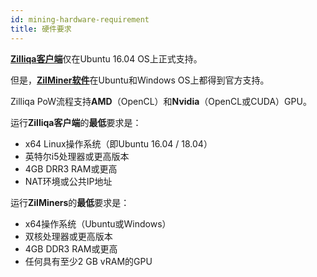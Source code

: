```yaml
---
id: mining-hardware-requirement
title: 硬件要求
---
```


[**Zilliqa客户端**](https://github.com/Zilliqa/zilliqa)仅在Ubuntu 16.04 OS上正式支持。

但是，[**ZilMiner软件**](https://github.com/DurianStallSingapore/ZILMiner)在Ubuntu和Windows OS上都得到官方支持。

Zilliqa PoW流程支持**AMD**（OpenCL）和**Nvidia**（OpenCL或CUDA）GPU。

运行**Zilliqa客户端**的**最低**要求是：

- x64 Linux操作系统（即Ubuntu 16.04 / 18.04）
 - 英特尔i5处理器或更高版本
 - 4GB DRR3 RAM或更高
 - NAT环境或公共IP地址

运行**ZilMiners**的**最低**要求是：

- x64操作系统（Ubuntu或Windows）
 - 双核处理器或更高版本
 - 4GB DDR3 RAM或更高
 - 任何具有至少2 GB vRAM的GPU